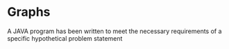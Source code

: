 # Graphs
A JAVA program has been written to meet the necessary requirements of a specific hypothetical problem statement
